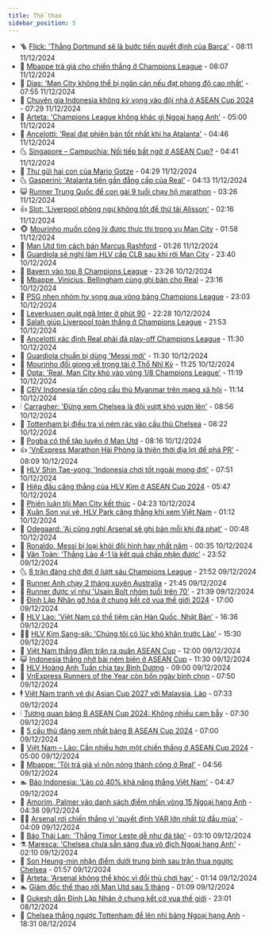 ```yaml
---
title: Thể thao
sidebar_position: 5
---
```


<!-- vnexpress-the-thao:START -->
- 🪜 [Flick: &#39;Thắng Dortmund sẽ là bước tiến quyết định của Barca&#39;](https://vnexpress.net/flick-thang-dortmund-se-la-buoc-tien-quyet-dinh-cua-barca-4826498.html) - 08:11 11/12/2024
- 🦩 [Mbappe trả giá cho chiến thắng ở Champions League](https://vnexpress.net/mbappe-tra-gia-cho-chien-thang-o-champions-league-4825104.html) - 08:07 11/12/2024
- 🧰 [Dias: &#39;Man City không thể bị ngăn cản nếu đạt phong độ cao nhất&#39;](https://vnexpress.net/dias-man-city-khong-the-bi-ngan-can-neu-dat-phong-do-cao-nhat-4826460.html) - 07:55 11/12/2024
- 🤗 [Chuyên gia Indonesia không kỳ vọng vào đội nhà ở ASEAN Cup 2024](https://vnexpress.net/chuyen-gia-indonesia-khong-ky-vong-vao-doi-nha-o-asean-cup-2024-4826539.html) - 07:29 11/12/2024
- 🥳 [Arteta: &#39;Champions League không khác gì Ngoại hạng Anh&#39;](https://vnexpress.net/arteta-champions-league-khong-khac-gi-ngoai-hang-anh-4826424.html) - 05:00 11/12/2024
- 🦣 [Ancelotti: &#39;Real đạt phiên bản tốt nhất khi hạ Atalanta&#39;](https://vnexpress.net/ancelotti-real-dat-phien-ban-tot-nhat-khi-ha-atalanta-4826309.html) - 04:46 11/12/2024
- 🌜 [Singapore – Campuchia: Nối tiếp bất ngờ ở ASEAN Cup?](https://vnexpress.net/singapore-campuchia-noi-tiep-bat-ngo-o-asean-cup-4826438.html) - 04:41 11/12/2024
- 🫶 [Thư gửi hai con của Mario Gotze](https://vnexpress.net/thu-gui-hai-con-cua-mario-gotze-4826448.html) - 04:29 11/12/2024
- 🌜 [Gasperini: &#39;Atalanta tiến gần đẳng cấp của Real&#39;](https://vnexpress.net/gasperini-atalanta-tien-gan-dang-cap-cua-real-4826291.html) - 04:13 11/12/2024
- 😺 [Runner Trung Quốc để con gái 9 tuổi chạy hộ marathon](https://vnexpress.net/runner-trung-quoc-de-con-gai-9-tuoi-chay-ho-marathon-4826378.html) - 03:26 11/12/2024
- 👍 [Slot: &#39;Liverpool phòng ngự không tốt để thử tài Alisson&#39;](https://vnexpress.net/slot-liverpool-phong-ngu-khong-tot-de-thu-tai-alisson-4826296.html) - 02:16 11/12/2024
- 🐵 [Mourinho muốn công lý được thực thi trong vụ Man City](https://vnexpress.net/mourinho-muon-cong-ly-duoc-thuc-thi-trong-vu-man-city-4826298.html) - 01:58 11/12/2024
- 💫 [Man Utd tìm cách bán Marcus Rashford](https://vnexpress.net/man-utd-tim-cach-ban-marcus-rashford-4826290.html) - 01:26 11/12/2024
- 🦆 [Guardiola sẽ nghỉ làm HLV cấp CLB sau khi rời Man City](https://vnexpress.net/guardiola-se-nghi-lam-hlv-cap-clb-sau-khi-roi-man-city-4826283.html) - 23:40 10/12/2024
- 🙉 [Bayern vào top 8 Champions League](https://vnexpress.net/bayern-vao-top-8-champions-league-4826284.html) - 23:26 10/12/2024
- 📝 [Mbappe, Vinicius, Bellingham cùng ghi bàn cho Real](https://vnexpress.net/mbappe-vinicius-bellingham-cung-ghi-ban-cho-real-4826273.html) - 23:16 10/12/2024
- 💯 [PSG nhen nhóm hy vọng qua vòng bảng Champions League](https://vnexpress.net/psg-nhen-nhom-hy-vong-qua-vong-bang-champions-league-4826274.html) - 23:03 10/12/2024
- 🌈 [Leverkusen quật ngã Inter ở phút 90](https://vnexpress.net/leverkusen-quat-nga-inter-o-phut-90-4826271.html) - 22:28 10/12/2024
- 🦩 [Salah giúp Liverpool toàn thắng ở Champions League](https://vnexpress.net/salah-giup-liverpool-toan-thang-o-champions-league-4826270.html) - 21:53 10/12/2024
- 🐲 [Ancelotti xác định Real phải đá play-off Champions League](https://vnexpress.net/ancelotti-xac-dinh-real-phai-da-play-off-champions-league-4826223.html) - 11:30 10/12/2024
- 🌁 [Guardiola chuẩn bị dùng &#39;Messi mới&#39;](https://vnexpress.net/guardiola-chuan-bi-dung-messi-moi-4826200.html) - 11:30 10/12/2024
- 💯 [Mourinho đổi giọng về trọng tài ở Thổ Nhĩ Kỳ](https://vnexpress.net/mourinho-doi-giong-ve-trong-tai-o-tho-nhi-ky-4826161.html) - 11:25 10/12/2024
- 🌝 [Opta: &#39;Real, Man City khó vào vòng 1/8 Champions League&#39;](https://vnexpress.net/opta-real-man-city-kho-vao-vong-1-8-champions-league-4826143.html) - 11:19 10/12/2024
- 🤖 [CĐV Indonesia tấn công cầu thủ Myanmar trên mạng xã hội](https://vnexpress.net/cdv-indonesia-tan-cong-cau-thu-myanmar-tren-mang-xa-hoi-4826221.html) - 11:14 10/12/2024
- 🕯 [Carragher: &#39;Đừng xem Chelsea là đội vượt khó vươn lên&#39;](https://vnexpress.net/carragher-dung-xem-chelsea-la-doi-vuot-kho-vuon-len-4826126.html) - 08:56 10/12/2024
- 🧰 [Tottenham bị điều tra vì ném rác vào cầu thủ Chelsea](https://vnexpress.net/tottenham-bi-dieu-tra-vi-nem-rac-vao-cau-thu-chelsea-4825755.html) - 08:22 10/12/2024
- 🥳 [Pogba có thể tập luyện ở Man Utd](https://vnexpress.net/pogba-co-the-tap-luyen-o-man-utd-4826101.html) - 08:16 10/12/2024
- 👍 [&#39;VnExpress Marathon Hải Phòng là thiên thời địa lợi để phá PR&#39;](https://vnexpress.net/vnexpress-marathon-hai-phong-la-thien-thoi-dia-loi-de-pha-pr-4826010.html) - 08:09 10/12/2024
- 💪 [HLV Shin Tae-yong: &#39;Indonesia chơi tốt ngoài mong đợi&#39;](https://vnexpress.net/hlv-shin-tae-yong-indonesia-choi-tot-ngoai-mong-doi-4826106.html) - 07:51 10/12/2024
- 👹 [Hiệp đấu căng thẳng của HLV Kim ở ASEAN Cup 2024](https://vnexpress.net/hiep-dau-cang-thang-cua-hlv-kim-o-asean-cup-2024-4826045.html) - 05:47 10/12/2024
- 🧰 [Phiên luận tội Man City kết thúc](https://vnexpress.net/phien-luan-toi-man-city-ket-thuc-4825957.html) - 04:23 10/12/2024
- 🚀 [Xuân Son vui vẻ, HLV Park căng thẳng khi xem Việt Nam](https://vnexpress.net/xuan-son-vui-ve-hlv-park-cang-thang-khi-xem-viet-nam-4825317.html) - 01:12 10/12/2024
- 🎃 [Odegaard: &#39;Ai cũng nghĩ Arsenal sẽ ghi bàn mỗi khi đá phạt&#39;](https://vnexpress.net/odegaard-ai-cung-nghi-arsenal-se-ghi-ban-moi-khi-da-phat-4825848.html) - 00:48 10/12/2024
- 🧰 [Ronaldo, Messi bị loại khỏi đội hình hay nhất năm](https://vnexpress.net/ronaldo-messi-bi-loai-khoi-doi-hinh-hay-nhat-nam-4825839.html) - 00:35 10/12/2024
- 👀 [Văn Toàn: ‘Thắng Lào 4-1 là kết quả chấp nhận được’](https://vnexpress.net/van-toan-thang-lao-4-1-la-ket-qua-chap-nhan-duoc-4825843.html) - 23:52 09/12/2024
- 🌜 [8 trận đáng chờ đợi ở lượt sáu Champions League](https://vnexpress.net/8-tran-dang-cho-doi-o-luot-sau-champions-league-4825811.html) - 21:52 09/12/2024
- 🫶 [Runner Anh chạy 2 tháng xuyên Australia](https://vnexpress.net/runner-anh-chay-2-thang-xuyen-australia-4825801.html) - 21:45 09/12/2024
- 🦄 [Runner được ví như &#39;Usain Bolt nhóm tuổi trên 70&#39;](https://vnexpress.net/runner-duoc-vi-nhu-usain-bolt-nhom-tuoi-tren-70-4825613.html) - 21:39 09/12/2024
- 🥳 [Đinh Lập Nhân gỡ hòa ở chung kết cờ vua thế giới 2024](https://vnexpress.net/dinh-lap-nhan-go-hoa-o-chung-ket-co-vua-the-gioi-2024-4825822.html) - 17:00 09/12/2024
- 🐲 [HLV Lào: &#39;Việt Nam có thể tiệm cận Hàn Quốc, Nhật Bản&#39;](https://vnexpress.net/hlv-lao-viet-nam-co-the-tiem-can-han-quoc-nhat-ban-4825821.html) - 16:36 09/12/2024
- 🧑‍🏫 [HLV Kim Sang-sik: &#39;Chúng tôi có lúc khó khăn trước Lào&#39;](https://vnexpress.net/hlv-kim-sang-sik-chung-toi-co-luc-kho-khan-truoc-lao-4825810.html) - 15:30 09/12/2024
- 🤔 [Việt Nam thắng đậm trận ra quân ASEAN Cup](https://vnexpress.net/truc-tiep-tran-lao-vs-viet-nam-tai-bang-b-asean-cup-2024-4825765-tong-thuat.html) - 12:00 09/12/2024
- 😺 [Indonesia thắng nhờ bài ném biên ở ASEAN Cup](https://vnexpress.net/myanmar-vs-indonesia-4825772-tong-thuat.html) - 11:30 09/12/2024
- 💪 [HLV Hoàng Anh Tuấn chia tay Bình Dương](https://vnexpress.net/hlv-hoang-anh-tuan-chia-tay-binh-duong-4820888.html) - 09:00 09/12/2024
- 💼 [VnExpress Runners of the Year còn bốn ngày bình chọn](https://vnexpress.net/vnexpress-runners-of-the-year-con-bon-ngay-binh-chon-4825542.html) - 07:50 09/12/2024
- 🕴 [Việt Nam tranh vé dự Asian Cup 2027 với Malaysia, Lào](https://vnexpress.net/viet-nam-tranh-ve-du-asian-cup-2027-voi-malaysia-lao-4825645.html) - 07:33 09/12/2024
- 🕯 [Tương quan bảng B ASEAN Cup 2024: Không nhiều cạm bẫy](https://vnexpress.net/tuong-quan-bang-b-asean-cup-2024-khong-nhieu-cam-bay-4825639.html) - 07:30 09/12/2024
- 📝 [5 cầu thủ đáng xem nhất bảng B ASEAN Cup 2024](https://vnexpress.net/5-cau-thu-dang-xem-nhat-bang-b-asean-cup-2024-4825712.html) - 07:00 09/12/2024
- 🧐 [Việt Nam – Lào: Cần nhiều hơn một chiến thắng ở ASEAN Cup 2024](https://vnexpress.net/viet-nam-lao-can-nhieu-hon-mot-chien-thang-o-asean-cup-2024-4825611.html) - 05:00 09/12/2024
- 🙉 [Mbappe: &#39;Tôi trả giá vì nôn nóng thành công ở Real&#39;](https://vnexpress.net/mbappe-toi-tra-gia-vi-non-nong-thanh-cong-o-real-4825461.html) - 04:56 09/12/2024
- 🏊 [Báo Indonesia: &#39;Lào có 40% khả năng thắng Việt Nam&#39;](https://vnexpress.net/bao-indonesia-lao-co-40-kha-nang-thang-viet-nam-4825537.html) - 04:47 09/12/2024
- 🌊 [Amorim, Palmer vào danh sách điểm nhấn vòng 15 Ngoại hạng Anh](https://vnexpress.net/amorim-palmer-vao-danh-sach-diem-nhan-vong-15-ngoai-hang-anh-4825534.html) - 04:38 09/12/2024
- 👨‍🏫 [Arsenal rơi chiến thắng vì &#39;quyết định VAR lớn nhất từ đầu mùa&#39;](https://vnexpress.net/arsenal-roi-chien-thang-vi-quyet-dinh-var-lon-nhat-tu-dau-mua-4825470.html) - 04:09 09/12/2024
- 🥷 [Báo Thái Lan: &#39;Thắng Timor Leste dễ như đá tập&#39;](https://vnexpress.net/bao-thai-lan-thang-timor-leste-de-nhu-da-tap-4825479.html) - 03:10 09/12/2024
- ⚗️ [Maresca: &#39;Chelsea chưa sẵn sàng đua vô địch Ngoại hạng Anh&#39;](https://vnexpress.net/maresca-chelsea-chua-san-sang-dua-vo-dich-ngoai-hang-anh-4825421.html) - 02:10 09/12/2024
- 🌮 [Son Heung-min nhận điểm dưới trung bình sau trận thua ngược Chelsea](https://vnexpress.net/son-heung-min-nhan-diem-duoi-trung-binh-sau-tran-thua-nguoc-chelsea-4825437.html) - 01:57 09/12/2024
- 🤩 [Arteta: &#39;Arsenal không thể khóc vì đối thủ chơi hay&#39;](https://vnexpress.net/arteta-arsenal-khong-the-khoc-vi-doi-thu-choi-hay-4825407.html) - 01:14 09/12/2024
- 🏊 [Giám đốc thể thao rời Man Utd sau 5 tháng](https://vnexpress.net/giam-doc-the-thao-roi-man-utd-sau-5-thang-4825423.html) - 01:09 09/12/2024
- 🐎 [Gukesh dẫn Đinh Lập Nhân ở chung kết cờ vua thế giới](https://vnexpress.net/gukesh-dan-dinh-lap-nhan-o-chung-ket-co-vua-the-gioi-4825387.html) - 23:01 08/12/2024
- 💫 [Chelsea thắng ngược Tottenham để lên nhì bảng Ngoại hạng Anh](https://vnexpress.net/chelsea-thang-nguoc-tottenham-de-len-nhi-bang-ngoai-hang-anh-4825392.html) - 18:31 08/12/2024<!-- vnexpress-the-thao:END -->
